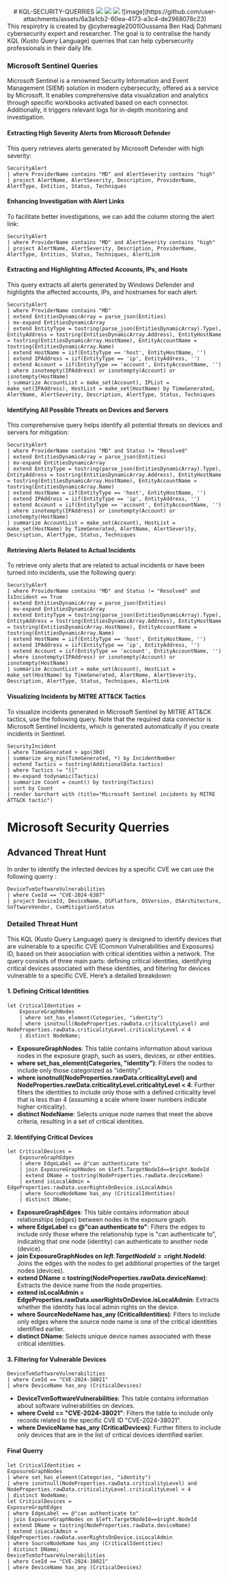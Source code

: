 <center>
# KQL-SECURITY-QUERRIES
<a target="_blank" href="Microsoft" title="Microsoft"><img src="https://img.shields.io/static/v1?label=Product&message=Microsoft&color=red"></a>
<a target="_blank" href="Sentinel" title="Sentinel"><img src="https://img.shields.io/static/v1?label=SIEM&message=Sentinel&color=blue"></a>
<a target="_blank" href="Defender" title="Defender"><img src="https://img.shields.io/static/v1?label=AntiVirus&message=Defender&color=green"></a>
![image](https://github.com/user-attachments/assets/6a3a1cb2-60ea-4173-a3c4-de2968078c23)
</center>
This respirotry is created by @cybereagle2001(Oussama Ben Hadj Dahman) cybersecurity expert and researcher. The goal is to centralise the handy KQL (Kusto Query Language) querries that can help cybersecurity professionals in their daily life.

### Microsoft Sentinel Queries

Microsoft Sentinel is a renowned Security Information and Event Management (SIEM) solution in modern cybersecurity, offered as a service by Microsoft. It enables comprehensive data visualization and analytics through specific workbooks activated based on each connector. Additionally, it triggers relevant logs for in-depth monitoring and investigation.

#### Extracting High Severity Alerts from Microsoft Defender

This query retrieves alerts generated by Microsoft Defender with high severity:

```kql
SecurityAlert
| where ProviderName contains "MD" and AlertSeverity contains "high"
| project AlertName, AlertSeverity, Description, ProviderName, AlertType, Entities, Status, Techniques
```

#### Enhancing Investigation with Alert Links

To facilitate better investigations, we can add the column storing the alert link:

```kql
SecurityAlert
| where ProviderName contains "MD" and AlertSeverity contains "high"
| project AlertName, AlertSeverity, Description, ProviderName, AlertType, Entities, Status, Techniques, AlertLink
```

#### Extracting and Highlighting Affected Accounts, IPs, and Hosts

This query extracts all alerts generated by Windows Defender and highlights the affected accounts, IPs, and hostnames for each alert:

```kql
SecurityAlert
| where ProviderName contains "MD"
| extend EntitiesDynamicArray = parse_json(Entities)
| mv-expand EntitiesDynamicArray
| extend EntityType = tostring(parse_json(EntitiesDynamicArray).Type), EntityAddress = tostring(EntitiesDynamicArray.Address), EntityHostName = tostring(EntitiesDynamicArray.HostName), EntityAccountName = tostring(EntitiesDynamicArray.Name)
| extend HostName = iif(EntityType == 'host', EntityHostName, '')
| extend IPAddress = iif(EntityType == 'ip', EntityAddress, '')
| extend Account = iif(EntityType == 'account', EntityAccountName, '')
| where isnotempty(IPAddress) or isnotempty(Account) or isnotempty(HostName)
| summarize AccountList = make_set(Account), IPList = make_set(IPAddress), HostList = make_set(HostName) by TimeGenerated, AlertName, AlertSeverity, Description, AlertType, Status, Techniques
```

#### Identifying All Possible Threats on Devices and Servers

This comprehensive query helps identify all potential threats on devices and servers for mitigation:

```kql
SecurityAlert
| where ProviderName contains "MD" and Status != "Resolved"
| extend EntitiesDynamicArray = parse_json(Entities)
| mv-expand EntitiesDynamicArray
| extend EntityType = tostring(parse_json(EntitiesDynamicArray).Type), EntityAddress = tostring(EntitiesDynamicArray.Address), EntityHostName = tostring(EntitiesDynamicArray.HostName), EntityAccountName = tostring(EntitiesDynamicArray.Name)
| extend HostName = iif(EntityType == 'host', EntityHostName, '')
| extend IPAddress = iif(EntityType == 'ip', EntityAddress, '')
| extend Account = iif(EntityType == 'account', EntityAccountName, '')
| where isnotempty(IPAddress) or isnotempty(Account) or isnotempty(HostName)
| summarize AccountList = make_set(Account), HostList = make_set(HostName) by TimeGenerated, AlertName, AlertSeverity, Description, AlertType, Status, Techniques
```

#### Retrieving Alerts Related to Actual Incidents

To retrieve only alerts that are related to actual incidents or have been turned into incidents, use the following query:

```kql
SecurityAlert
| where ProviderName contains "MD" and Status != "Resolved" and IsIncident == True
| extend EntitiesDynamicArray = parse_json(Entities)
| mv-expand EntitiesDynamicArray
| extend EntityType = tostring(parse_json(EntitiesDynamicArray).Type), EntityAddress = tostring(EntitiesDynamicArray.Address), EntityHostName = tostring(EntitiesDynamicArray.HostName), EntityAccountName = tostring(EntitiesDynamicArray.Name)
| extend HostName = iif(EntityType == 'host', EntityHostName, '')
| extend IPAddress = iif(EntityType == 'ip', EntityAddress, '')
| extend Account = iif(EntityType == 'account', EntityAccountName, '')
| where isnotempty(IPAddress) or isnotempty(Account) or isnotempty(HostName)
| summarize AccountList = make_set(Account), HostList = make_set(HostName) by TimeGenerated, AlertName, AlertSeverity, Description, AlertType, Status, Techniques, AlertLink
```

#### Visualizing Incidents by MITRE ATT&CK Tactics

To visualize incidents generated in Microsoft Sentinel by MITRE ATT&CK tactics, use the following query. Note that the required data connector is Microsoft Sentinel Incidents, which is generated automatically if you create incidents in Sentinel.

```kql
SecurityIncident
| where TimeGenerated > ago(30d)
| summarize arg_min(TimeGenerated, *) by IncidentNumber
| extend Tactics = tostring(AdditionalData.tactics)
| where Tactics != "[]"
| mv-expand todynamic(Tactics)
| summarize Count = count() by tostring(Tactics)
| sort by Count
| render barchart with (title="Microsoft Sentinel incidents by MITRE ATT&CK tactic")
```

# Microsoft Security Querries
## Advanced Threat Hunt
In order to identify the infected devices by a specific CVE we can use the following querry :
```kql
DeviceTvmSoftwareVulnerabilities
| where CveId == "CVE-2024-6387"
| project DeviceId, DeviceName, OSPlatform, OSVersion, OSArchitecture, SoftwareVendor, CveMitigationStatus
```
### Detailed Threat Hunt

This KQL (Kusto Query Language) query is designed to identify devices that are vulnerable to a specific CVE (Common Vulnerabilities and Exposures) ID, based on their association with critical identities within a network. The query consists of three main parts: defining critical identities, identifying critical devices associated with these identities, and filtering for devices vulnerable to a specific CVE. Here’s a detailed breakdown:

#### 1. Defining Critical Identities

```kql
let CriticalIdentities = 
    ExposureGraphNodes
    | where set_has_element(Categories, "identity")
    | where isnotnull(NodeProperties.rawData.criticalityLevel) and NodeProperties.rawData.criticalityLevel.criticalityLevel < 4 
    | distinct NodeName;
```

- **ExposureGraphNodes**: This table contains information about various nodes in the exposure graph, such as users, devices, or other entities.
- **where set_has_element(Categories, "identity")**: Filters the nodes to include only those categorized as "identity".
- **where isnotnull(NodeProperties.rawData.criticalityLevel) and NodeProperties.rawData.criticalityLevel.criticalityLevel < 4**: Further filters the identities to include only those with a defined criticality level that is less than 4 (assuming a scale where lower numbers indicate higher criticality).
- **distinct NodeName**: Selects unique node names that meet the above criteria, resulting in a set of critical identities.

#### 2. Identifying Critical Devices

```kql
let CriticalDevices = 
    ExposureGraphEdges 
    | where EdgeLabel == @"can authenticate to"
    | join ExposureGraphNodes on $left.TargetNodeId==$right.NodeId
    | extend DName = tostring(NodeProperties.rawData.deviceName)
    | extend isLocalAdmin = EdgeProperties.rawData.userRightsOnDevice.isLocalAdmin
    | where SourceNodeName has_any (CriticalIdentities)
    | distinct DName;
```

- **ExposureGraphEdges**: This table contains information about relationships (edges) between nodes in the exposure graph.
- **where EdgeLabel == @"can authenticate to"**: Filters the edges to include only those where the relationship type is "can authenticate to", indicating that one node (identity) can authenticate to another node (device).
- **join ExposureGraphNodes on $left.TargetNodeId==$right.NodeId**: Joins the edges with the nodes to get additional properties of the target nodes (devices).
- **extend DName = tostring(NodeProperties.rawData.deviceName)**: Extracts the device name from the node properties.
- **extend isLocalAdmin = EdgeProperties.rawData.userRightsOnDevice.isLocalAdmin**: Extracts whether the identity has local admin rights on the device.
- **where SourceNodeName has_any (CriticalIdentities)**: Filters to include only edges where the source node name is one of the critical identities identified earlier.
- **distinct DName**: Selects unique device names associated with these critical identities.

#### 3. Filtering for Vulnerable Devices

```kql
DeviceTvmSoftwareVulnerabilities 
| where CveId == "CVE-2024-38021"
| where DeviceName has_any (CriticalDevices)
```

- **DeviceTvmSoftwareVulnerabilities**: This table contains information about software vulnerabilities on devices.
- **where CveId == "CVE-2024-38021"**: Filters the table to include only records related to the specific CVE ID "CVE-2024-38021".
- **where DeviceName has_any (CriticalDevices)**: Further filters to include only devices that are in the list of critical devices identified earlier.

#### Final Querry
```kql
let CriticalIdentities =
ExposureGraphNodes
| where set_has_element(Categories, "identity")
| where isnotnull(NodeProperties.rawData.criticalityLevel) and
NodeProperties.rawData.criticalityLevel.criticalityLevel < 4 
| distinct NodeName;
let CriticalDevices =
ExposureGraphEdges 
| where EdgeLabel == @"can authenticate to"
| join ExposureGraphNodes on $left.TargetNodeId==$right.NodeId
| extend DName = tostring(NodeProperties.rawData.deviceName)
| extend isLocalAdmin = EdgeProperties.rawData.userRightsOnDevice.isLocalAdmin
| where SourceNodeName has_any (CriticalIdentities)
| distinct DName;
DeviceTvmSoftwareVulnerabilities 
| where CveId == "CVE-2024-38021"
| where DeviceName has_any (CriticalDevices)
```


